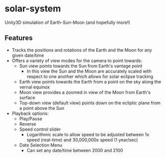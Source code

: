 # solar-system
Unity3D simulation of Earth-Sun-Moon (and hopefully more!)

## Features
- Tracks the positions and rotations of the Earth and the Moon for any given date/time
- Offers a variety of view modes for the camera to point towards:
  - Sun view points towards the Sun from Earth's vantage point
    - In this view the Sun and the Moon are accurately scaled with respect to one another which allows for solar eclipse tracking
  - Earth view points towards the Earth from a point on the sky along the vernal equinox
  - Moon view provides a zoomed in view of the Moon from Earth's surface
  - Top-down view (default view) points down on the ecliptic plane from a point above the Sun
- Playback options:
  - Play/Pause
  - Reverse
  - Speed control slider
    - Logarithmic scale to allow speed to be adjusted between 1x speed (real-time) and 30,000,000x speed (1 year/sec)
  - Date Selection Menu
    - Can set any date/time between 2000 and 2100
